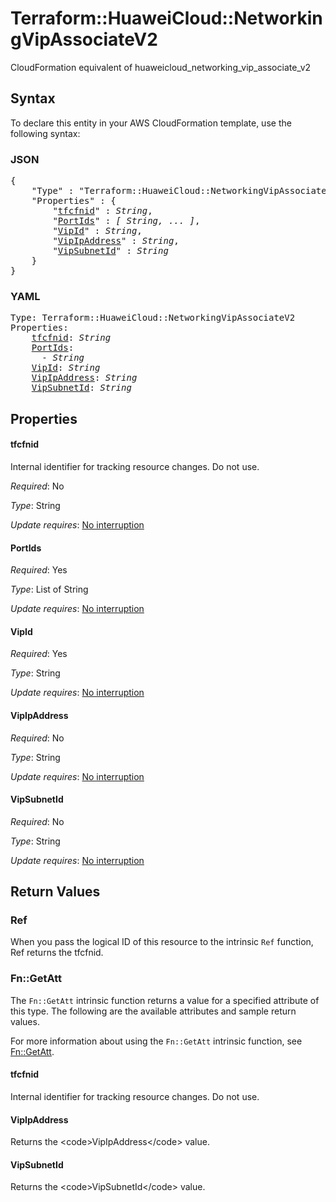 # Terraform::HuaweiCloud::NetworkingVipAssociateV2

CloudFormation equivalent of huaweicloud_networking_vip_associate_v2

## Syntax

To declare this entity in your AWS CloudFormation template, use the following syntax:

### JSON

<pre>
{
    "Type" : "Terraform::HuaweiCloud::NetworkingVipAssociateV2",
    "Properties" : {
        "<a href="#tfcfnid" title="tfcfnid">tfcfnid</a>" : <i>String</i>,
        "<a href="#portids" title="PortIds">PortIds</a>" : <i>[ String, ... ]</i>,
        "<a href="#vipid" title="VipId">VipId</a>" : <i>String</i>,
        "<a href="#vipipaddress" title="VipIpAddress">VipIpAddress</a>" : <i>String</i>,
        "<a href="#vipsubnetid" title="VipSubnetId">VipSubnetId</a>" : <i>String</i>
    }
}
</pre>

### YAML

<pre>
Type: Terraform::HuaweiCloud::NetworkingVipAssociateV2
Properties:
    <a href="#tfcfnid" title="tfcfnid">tfcfnid</a>: <i>String</i>
    <a href="#portids" title="PortIds">PortIds</a>: <i>
      - String</i>
    <a href="#vipid" title="VipId">VipId</a>: <i>String</i>
    <a href="#vipipaddress" title="VipIpAddress">VipIpAddress</a>: <i>String</i>
    <a href="#vipsubnetid" title="VipSubnetId">VipSubnetId</a>: <i>String</i>
</pre>

## Properties

#### tfcfnid

Internal identifier for tracking resource changes. Do not use.

_Required_: No

_Type_: String

_Update requires_: [No interruption](https://docs.aws.amazon.com/AWSCloudFormation/latest/UserGuide/using-cfn-updating-stacks-update-behaviors.html#update-no-interrupt)

#### PortIds

_Required_: Yes

_Type_: List of String

_Update requires_: [No interruption](https://docs.aws.amazon.com/AWSCloudFormation/latest/UserGuide/using-cfn-updating-stacks-update-behaviors.html#update-no-interrupt)

#### VipId

_Required_: Yes

_Type_: String

_Update requires_: [No interruption](https://docs.aws.amazon.com/AWSCloudFormation/latest/UserGuide/using-cfn-updating-stacks-update-behaviors.html#update-no-interrupt)

#### VipIpAddress

_Required_: No

_Type_: String

_Update requires_: [No interruption](https://docs.aws.amazon.com/AWSCloudFormation/latest/UserGuide/using-cfn-updating-stacks-update-behaviors.html#update-no-interrupt)

#### VipSubnetId

_Required_: No

_Type_: String

_Update requires_: [No interruption](https://docs.aws.amazon.com/AWSCloudFormation/latest/UserGuide/using-cfn-updating-stacks-update-behaviors.html#update-no-interrupt)

## Return Values

### Ref

When you pass the logical ID of this resource to the intrinsic `Ref` function, Ref returns the tfcfnid.

### Fn::GetAtt

The `Fn::GetAtt` intrinsic function returns a value for a specified attribute of this type. The following are the available attributes and sample return values.

For more information about using the `Fn::GetAtt` intrinsic function, see [Fn::GetAtt](https://docs.aws.amazon.com/AWSCloudFormation/latest/UserGuide/intrinsic-function-reference-getatt.html).

#### tfcfnid

Internal identifier for tracking resource changes. Do not use.

#### VipIpAddress

Returns the &lt;code&gt;VipIpAddress&lt;/code&gt; value.

#### VipSubnetId

Returns the &lt;code&gt;VipSubnetId&lt;/code&gt; value.


